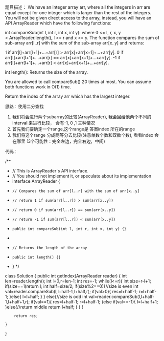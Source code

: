 题目描述：
We have an integer array arr, where all the integers in arr are equal except for one integer which is larger than the rest of the integers. You will not be given direct access to the array, instead, you will have an API ArrayReader which have the following functions:

int compareSub(int l, int r, int x, int y):
  where 0 <= l, r, x, y < ArrayReader.length(), l <= r and x <= y. The function compares the sum of sub-array arr[l..r] with the sum of the sub-array arr[x..y] and returns:

1 if arr[l]+arr[l+1]+...+arr[r] > arr[x]+arr[x+1]+...+arr[y].
0 if arr[l]+arr[l+1]+...+arr[r] == arr[x]+arr[x+1]+...+arr[y].
-1 if arr[l]+arr[l+1]+...+arr[r] < arr[x]+arr[x+1]+...+arr[y].

int length(): Returns the size of the array.

You are allowed to call compareSub() 20 times at most. You can assume both functions work in O(1) time.

Return the index of the array arr which has the largest integer.



思路：使用二分查找

1. 我们将会进行两个subarray的比较(ArrayReader), 我会回给他两个不同的interval 来进行比较， 会有-1, 0 ,1 三种情况
2. 首先我们要确定一个range,这个range是 答案index 所在的range
3. 我们将这个range 分成两等分去比较(注意单数个数和双数个数), 看看index 会在哪里 (3个可能性：完全左边，完全右边，中间)





代码：

/**
 * // This is ArrayReader's API interface.
 * // You should not implement it, or speculate about its implementation
 * interface ArrayReader {
 *     // Compares the sum of arr[l..r] with the sum of arr[x..y] 
 *     // return 1 if sum(arr[l..r]) > sum(arr[x..y])
 *     // return 0 if sum(arr[l..r]) == sum(arr[x..y])
 *     // return -1 if sum(arr[l..r]) < sum(arr[x..y])
 *     public int compareSub(int l, int r, int x, int y) {}
 *
 *     // Returns the length of the array
 *     public int length() {}
 * }
 */

class Solution {
    public int getIndex(ArrayReader reader) {
        int len=reader.length();
        int l=0,r=len-1;
        int res=-1;
        while(l<=r){
            int size=r-l+1;
            if(size==1)return l;
            int half=size/2;
            if(size%2==0){//size is even
                int val=reader.compareSub(l,l+half-1,l+half,r);
                if(val>0){
                    res=l+half-1;
                    r=l+half-1;
                }else{
                    l=l+half;
                }
            }
            else{//size is odd
                int val=reader.compareSub(l,l+half-1,l+half+1,r);
                if(val==1){
                    res=l+half-1;
                    r=l+half-1;
                }else if(val==-1){
                    l=l+half+1;
                }else{//return middle
                    return l+half;
                }
            }
        }


        return res;

    }
}
